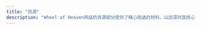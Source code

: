 ```yaml
---
title: "资源"
description: "Wheel of Heaven网站的资源部分提供了精心挑选的材料，以加深对其核心主题的理解。它包括各种资源，如书籍、文章和多媒体内容，每一项都被精心挑选，以提供对网站探索主题的更深入见解。这一部分旨在支持对网站探索人类宇宙联系和起源感兴趣的人进行进一步的研究和学习。"
---
```

